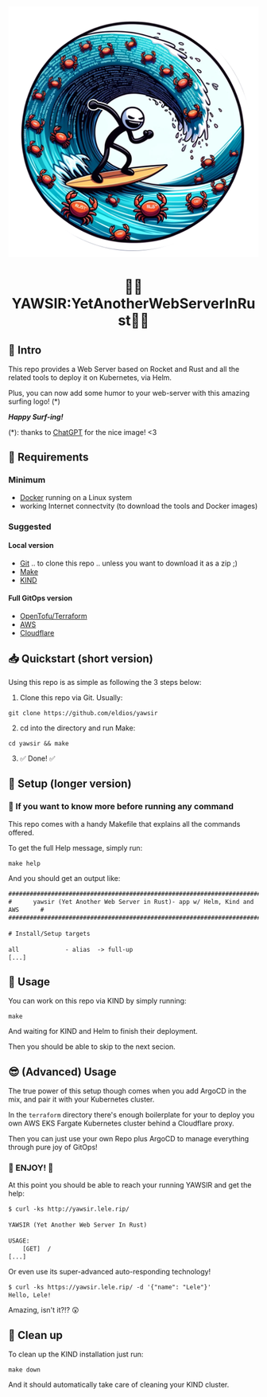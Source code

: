 <p align="center">
  <img src="assets/logo.png" alt="YAWSIR (Yet Another Web Server In Rust) .. according to ChatGPT"/>
</p>

<h1 align="center">🤖🦀YAWSIR:YetAnotherWebServerInRust🦀🤖</h1>

## 🧾 Intro

This repo provides a Web Server based on Rocket and Rust and all the related
tools to deploy it on Kubernetes, via Helm.

Plus, you can now add some humor to your web-server with this amazing surfing logo! (*)

***Happy Surf-ing!***

(*): thanks to [ChatGPT](https://chat.openai.com/) for the nice image! <3

## 🔌 Requirements

### Minimum
* [Docker](https://www.docker.com/) running on a Linux system
* working Internet connectvity (to download the tools and Docker images)

### Suggested
#### Local version
* [Git](https://git-scm.com/) .. to clone this repo .. unless you want to download it as a zip ;)
* [Make](https://www.gnu.org/software/make/)
* [KIND](https://kind.sigs.k8s.io/)
#### Full GitOps version
* [OpenTofu/Terraform](https://opentofu.org/)
* [AWS](https://console.aws.com)
* [Cloudflare](https://www.cloudflare.com)

## 📥 Quickstart (short version)
Using this repo is as simple as following the 3 steps below:

1. Clone this repo via Git. Usually:
```
git clone https://github.com/eldios/yawsir
```
2. cd into the directory and run Make:
```
cd yawsir && make
```
3. ✅ Done! ✅ 

## 🤖 Setup (longer version)

### 📖 If you want to know more before running any command
This repo comes with a handy Makefile that explains all the commands offered.

To get the full Help message, simply run:

```shell
make help
```
And you should get an output like:
```
################################################################################
#      yawsir (Yet Another Web Server in Rust)- app w/ Helm, Kind and AWS      #
################################################################################

# Install/Setup targets

all             - alias  -> full-up
[...]
```
## 🤠 Usage

You can work on this repo via KIND by simply running:
```shell
make
```
And waiting for KIND and Helm to finish their deployment.

Then you should be able to skip to the next secion.

## 😎 (Advanced) Usage

The true power of this setup though comes when you add ArgoCD in the mix,
and pair it with your Kubernetes cluster.

In the `terraform` directory there's enough boilerplate for your to deploy
you own AWS EKS Fargate Kubernetes cluster behind a Cloudflare proxy.

Then you can just use your own Repo plus ArgoCD to manage everything through
pure joy of GitOps!

### 🎉 ENJOY! 🎉

At this point you should be able to reach your running YAWSIR and get the help:
```shell
$ curl -ks http://yawsir.lele.rip/

YAWSIR (Yet Another Web Server In Rust)

USAGE:
    [GET]  /
[...]
```

Or even use its super-advanced auto-responding technology!
```shell
$ curl -ks https://yawsir.lele.rip/ -d '{"name": "Lele"}'
Hello, Lele!
```
Amazing, isn't it?!? 😲

## 🧹 Clean up

To clean up the KIND installation just run:
```shell
make down
```
And it should automatically take care of cleaning your KIND cluster.
